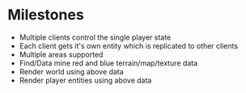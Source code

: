 # Milestones
* Multiple clients control the single player state
* Each client gets it's own entity which is replicated to other clients
* Multiple areas supported
* Find/Data mine red and blue terrain/map/texture data
* Render world using above data
* Render player entities using above data